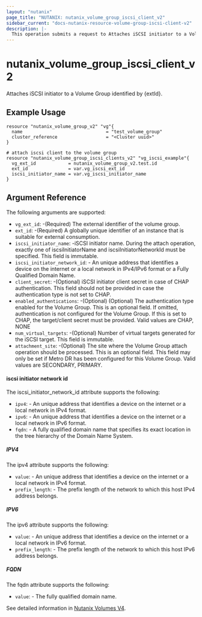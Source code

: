 ```yaml
---
layout: "nutanix"
page_title: "NUTANIX: nutanix_volume_group_iscsi_client_v2"
sidebar_current: "docs-nutanix-resource-volume-group-iscsi-client-v2"
description: |-
  This operation submits a request to Attaches iSCSI initiator to a Volume Group identified by {extId}.
---
```


# nutanix_volume_group_iscsi_client_v2
Attaches iSCSI initiator to a Volume Group identified by {extId}.

## Example Usage

``` hcl
resource "nutanix_volume_group_v2" "vg"{
  name                               = "test_volume_group"
  cluster_reference                  = "<Cluster uuid>"
}

# attach iscsi client to the volume group
resource "nutanix_volume_group_iscsi_clients_v2" "vg_iscsi_example"{
  vg_ext_id            = nutanix_volume_group_v2.test.id
  ext_id               = var.vg_iscsi_ext_id
  iscsi_initiator_name = var.vg_iscsi_initiator_name
}
```

## Argument Reference
The following arguments are supported:


* `vg_ext_id`: -(Required) The external identifier of the volume group.
* `ext_id`: -(Required) A globally unique identifier of an instance that is suitable for external consumption. 
* `iscsi_initiator_name`: -iSCSI initiator name. During the attach operation, exactly one of iscsiInitiatorName and iscsiInitiatorNetworkId must be specified. This field is immutable.
* `iscsi_initiator_network_id`: - An unique address that identifies a device on the internet or a local network in IPv4/IPv6 format or a Fully Qualified Domain Name.
* `client_secret`: -(Optional) iSCSI initiator client secret in case of CHAP authentication. This field should not be provided in case the authentication type is not set to CHAP.
* `enabled_authentications`: -(Optional) (Optional) The authentication type enabled for the Volume Group. This is an optional field. If omitted, authentication is not configured for the Volume Group. If this is set to CHAP, the target/client secret must be provided. Valid values are CHAP, NONE
* `num_virtual_targets`: -(Optional) Number of virtual targets generated for the iSCSI target. This field is immutable.
* `attachment_site`: -(Optional) The site where the Volume Group attach operation should be processed. This is an optional field. This field may only be set if Metro DR has been configured for this Volume Group. Valid values are SECONDARY, PRIMARY.

#### iscsi initiator network id

The iscsi_initiator_network_id attribute supports the following:

* `ipv4`: - An unique address that identifies a device on the internet or a local network in IPv4 format.
* `ipv6`: - An unique address that identifies a device on the internet or a local network in IPv6 format.
* `fqdn`: - A fully qualified domain name that specifies its exact location in the tree hierarchy of the Domain Name System.

##### IPV4

The ipv4 attribute supports the following:

* `value`: - An unique address that identifies a device on the internet or a local network in IPv4 format.
* `prefix_length`: - The prefix length of the network to which this host IPv4 address belongs.

##### IPV6

The ipv6 attribute supports the following:

* `value`: - An unique address that identifies a device on the internet or a local network in IPv6 format.
* `prefix_length`: - The prefix length of the network to which this host IPv6 address belongs.

##### FQDN

The fqdn attribute supports the following:

* `value`: - The fully qualified domain name.


See detailed information in [Nutanix Volumes V4](https://developers.nutanix.com/api-reference?namespace=volumes&version=v4.0).
